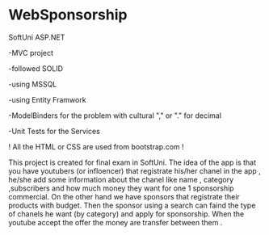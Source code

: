 # WebSponsorship
 SoftUni ASP.NET 
 
<p>-MVC project</p>
<p>-followed SOLID</p>
<p>-using MSSQL </p>
<p>-using Entity Framwork</p>
<p>-ModelBinders for the problem with cultural "," or "." for decimal</p>
<p>-Unit Tests for the Services </p>
<p>! All the HTML or CSS are used from bootstrap.com !</p>

 
<p> This project is created for final exam in SoftUni. The idea of the app is that you have youtubers (or infloencer) that registrate his/her chanel in the app , he/she add some information about the chanel like name , category ,subscribers and how much money they want for one 1 sponsorship commercial. On the other hand we have sponsors that registrate their products with budget. Then the sponsor using a search can faind the type of chanels he want (by category) and apply for sponsorship. When the youtube accept the offer the money are transfer between them . </p>
 
